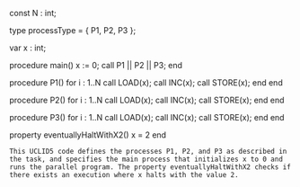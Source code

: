 const N : int;

type processType = { P1, P2, P3 };

var x : int;

procedure main()
  x := 0;
  call P1 || P2 || P3;
end

procedure P1()
  for i : 1..N
    call LOAD(x);
    call INC(x);
    call STORE(x);
  end
end

procedure P2()
  for i : 1..N
    call LOAD(x);
    call INC(x);
    call STORE(x);
  end
end

procedure P3()
  for i : 1..N
    call LOAD(x);
    call INC(x);
    call STORE(x);
  end
end

property eventuallyHaltWithX2()
  x = 2
end

```
This UCLID5 code defines the processes P1, P2, and P3 as described in the task, and specifies the main process that initializes x to 0 and runs the parallel program. The property eventuallyHaltWithX2 checks if there exists an execution where x halts with the value 2.